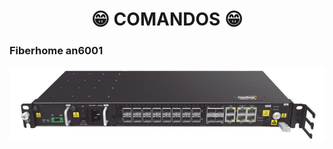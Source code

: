 <h1 align="center">😁 COMANDOS 😁</h1>


<!-- fiberhome an6001 -->
### Fiberhome an6001

<div align="center">
<a href="https://github.com/saulotarsobc/comandos/blob/master/an6001.md">
 <img alt="an6001" title="an6001" src="./img/an6001.png"/>
</a>
 </div>
